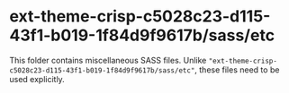 # ext-theme-crisp-c5028c23-d115-43f1-b019-1f84d9f9617b/sass/etc

This folder contains miscellaneous SASS files. Unlike `"ext-theme-crisp-c5028c23-d115-43f1-b019-1f84d9f9617b/sass/etc"`, these files
need to be used explicitly.
